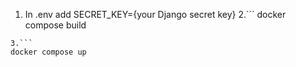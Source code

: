 1. In .env add SECRET_KEY={your Django secret key}
2.```
  docker compose build
  ```
3.```
  docker compose up
  ```
